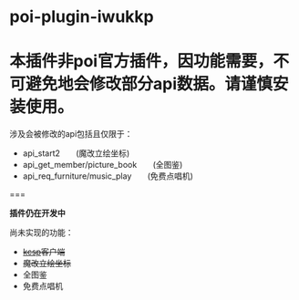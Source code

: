 # poi-plugin-iwukkp

# **本插件非poi官方插件，因功能需要，不可避免地会修改部分api数据。请谨慎安装使用。**

涉及会被修改的api包括且仅限于：
* api_start2　　(魔改立绘坐标)
* api_get_member/picture_book　　(全图鉴)
* api_req_furniture/music_play　　(免费点唱机)

===

**插件仍在开发中**

尚未实现的功能：
* ~~[kcsp](https://github.com/Gizeta/kcsp)客户端~~
* ~~魔改立绘坐标~~
* 全图鉴
* 免费点唱机
